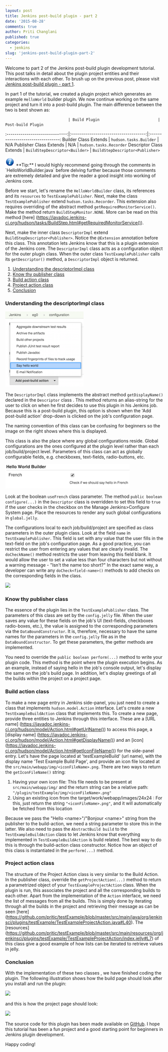 ```yaml
---
layout: post
title: Jenkins post-build plugin - part 2
date: '2015-08-28'
comments: true
author: Priti Changlani
published: true
categories:
  - jenkins
slug: 'jenkins-post-build-plugin-part-2' 
---
```


Welcome to part 2 of the Jenkins post-build plugin development tutorial. This
post talks in detail about the plugin project entities and their interactions
with each other. To brush up on the previous post, please visit [Jenkins
post-build plugin - part 1](https://developer.rackspace.com/blog/jenkins-post-build-plugin-part-1/).

<!--more-->

In part 1 of the tutorial, we created a plugin project which generates an example `HelloWorld` builder plugin. We
now continue working on the same project and turn it into a post-build plugin. The main difference between the two
is best shown as:

                            	| Build Plugin                       	| Post-build Plugin
:------------------------------:|:-------------------------------------:|:---------------------------------:
 Builder Class Extends       	| `hudson.tasks.Builder`            	| N/A
 Publisher Class Extends    	| N/A                               	| `hudson.tasks.Recorder`
 Descriptor Class Extends   	| `BuildStepDescriptor<Builder>`    	| `BuildStepDescriptor<Publisher>`


<img class="blog-post" src="info.png"/>
**Tip:** I would highly recommend going through the comments in `HelloWorldBuilder.java` before delving further because
those comments are extremely detailed and give the reader a good insight into working of Jenkins core.

Before we start, let's rename the `HelloWorldBuilder` class, its references and its `resources` to
`TestExamplePublisher`. Next, make the class `TestExamplePublisher` extend `hudson.tasks.Recorder`. This extension
also requires overriding of the abstract method `getRequiredMonitorService()`. Make the method return
`BuildStepMonitor.NONE`. More can be read on this method [here]
(https://javadoc.jenkins-ci.org/hudson/tasks/BuildStep.html#getRequiredMonitorService()).

Next, make the inner class `DescriptorImpl` extend `BuildStepDescriptor<Publisher>`. Notice the `@Extension`
annotation before this class. This annotation lets Jenkins know that this is a plugin extension of the Jenkins core.
The `DescriptorImpl` class acts as a configuration object for the outer plugin class. When the outer class
`TestExamplePublisher` calls its `getDescriptor()` method, a `DescriptorImpl` object is returned.

1. [Understanding the descriptorImpl class](#descriptorimpl)
1. [Know thy publisher class](#publisher-class)
1. [Build action class](#build-action)
1. [Project action class](#project-action)
1. [Conclusion](#conclusion)

### <a name="descriptorimpl"></a>Understanding the descriptorImpl class

<img class="blog-post right" src="sayHello2.png"/>

The `DescriptorImpl` class implements the abstract method `getDisplayName()` declared in the `Descriptor` class . This
method returns an alias-string for the user to click on when he first decides to use this plugin
in his Jenkins job. Because this is a post-build
plugin, this option is shown when the 'Add post-build action' drop-down is clicked on the job's configuration page.

The naming convention of this class can be confusing for beginners so the image on the right shows where this is
displayed.

This class is also the place where any global configurations reside. Global configurations are the ones configured
at the plugin level rather than each job/build/project level. Parameters of this class can act as
globally configurable fields, e.g. checkboxes, text-fields, radio-buttons, etc.

<img class="blog-post right" src="useFrenchCheckBox.png"/>

Look at the boolean `useFrench` class parameter. The method `public boolean configure(...)` in the `Descriptor` class
is overridden to set this field to `true` if the user checks in the checkbox on the Manage Jenkins>Configure System
page.  Place the resources to render any such global configurations in `global.jelly`.

The configurations local to each job/build/project are specified as class parameters in the outer plugin class. Look
at the field `name` in `TestExamplePublisher`. This field is set with any value that the user fills in the text-field
on the job's configuration page. As a good practice, you can restrict the user from entering any values that are
clearly invalid. The `doCheckName()` method restricts the user from leaving this field blank. It would
allow the user to set a value less than four characters but not without a warning message - "Isn't the name too
short?" In the exact same way, a developer can write any `doCheck<field-name>()` methods to add checks on the
corresponding fields in the class.

<img class="blog-post right" src="warning.gifg"/>

### <a name="publisher-class"></a>Know thy publisher class

The essence of the plugin lies in the `TestExamplePublisher` class. The parameters of this class are set by
the `config.jelly` file. When the user saves any value for these fields on the job's UI (text-fields, checkboxes
radio-boxes, etc.), the value is assigned to the corresponding parameters via the `DataBoundConstructor`. It is,
therefore, necessary to have the same names for the parameters in the `config.jelly` file as in the
`DataBoundConstructor`. To get these parameters, the getter methods are implemented.

You need to override the `public boolean perform(...)` method to write your plugin code. This method is the point
where the plugin execution begins. As an example, instead of saying hello in the job's console output, let's display
the same on the job's build page. In addition, let's display greetings of all the builds within the project on a
project page.

### <a name="build-action"></a>Build action class

To make a new page entry in Jenkins side-panel, you just need to create a class that implements
`hudson.model.Action` interface. Let's create a new `TestExampleBuildAction` class that implements this. To
create a new page, provide three entities to Jenkins through this interface. These are a [URL name]
(https://javadoc.jenkins-ci.org/hudson/model/Action.html#getUrlName()) to access this page, a [display name]
(https://javadoc.jenkins-ci.org/hudson/model/Action.html#getDisplayName()) and an [icon]
(https://javadoc.jenkins-ci.org/hudson/model/Action.html#getIconFileName()) for the side-panel entry. Let's have the
page located at 'testExampleBuild' (url name), with the display name 'Test Example Build Page', and provide an icon
file located at the `src/main/webapp/img/<iconFileName>.png`. There are two ways to return the `getIconFileName()`
string:

1. Having your own icon file: This file needs to be present at `src/main/webapp/img/` and the return string can
    be a relative path: `"/plugin/testExample/img/<iconFileName>.png"`
1. Using an existing icon from the target/work/webapp/images/24x24 : For this, just return the string
    `"<iconFileName>.png"`, and it will automatically be fetched from this location

Because we pass the "Hello \<name\>"/"Bonjour \<name\>" string from the publisher to the build-action, we need a
string parameter to store this in the latter. We also need to pass the `AbstractBuild build` to the
`TestExampleBuildAction` class to let Jenkins know that everything implemented in `TestExampleBuildAction` is build
related. The best way to do this is through the build-action class constructor. Notice how an object of this class is
instantiated in the `perform(...)` method.

### <a name="project-action"></a>Project action class

The structure of the Project Action class is very similar to the Build Action. In the publisher class, override the
`getProjectAction(...)` method to return a parametrized object of your `TestExampleProjectAction` class. When the
plugin is run, this
associates the project and all the corresponding builds to each other. Apart from the
implementation of the `Action` interface, we need the list of messages from all the builds. This is simply done by
iterating through all the builds in the project and retrieving their message as can be seen [here]
(https://github.com/pritic/testExample/blob/master/src/main/java/org/jenkinsci/plugins/testExample/TestExampleProjectAction.java#L40).
The [resources]
(https://github.com/pritic/testExample/blob/master/src/main/resources/org/jenkinsci/plugins/testExample/TestExampleProjectAction/index.jelly#L7)
 of this class give a good example of how lists can be iterated to retrieve values in jelly.

### <a name="conclusion"></a>Conclusion

With the implementation of these two classes , we have finished coding the plugin. The following illustration shows
how the build page should look after you install and run the plugin:

<img class="blog-post right" src="buildView.pngg"/>

 and this is how the project page should look:

<img class="blog-post right" src="projectView.pngg"/>

The source code for this plugin has been made available on [GitHub](https://github.com/pritic/testExample). I hope
this tutorial has been a fun project and a good starting point for beginners in Jenkins plugin development.

Happy coding!